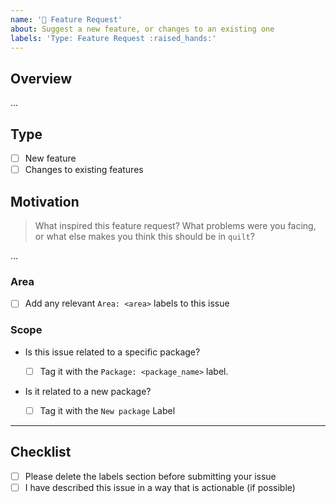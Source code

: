 ```yaml
---
name: '🙌 Feature Request'
about: Suggest a new feature, or changes to an existing one
labels: 'Type: Feature Request :raised_hands:'
---
```


## Overview

...

## Type

- [ ] New feature
- [ ] Changes to existing features

## Motivation

> What inspired this feature request? What problems were you facing,
> or what else makes you think this should be in `quilt`?

...

### Area

- [ ] Add any relevant `Area: <area>` labels to this issue

### Scope

- Is this issue related to a specific package?

  - [ ] Tag it with the `Package: <package_name>` label.

- Is it related to a new package?
  - [ ] Tag it with the `New package` Label

---

## Checklist

- [ ] Please delete the labels section before submitting your issue
- [ ] I have described this issue in a way that is actionable (if possible)
